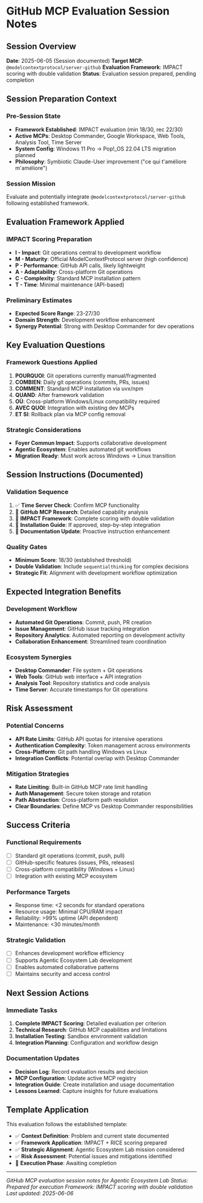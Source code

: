 # GitHub MCP Evaluation Session Notes

## Session Overview

**Date**: 2025-06-05 (Session documented)
**Target MCP**: `@modelcontextprotocol/server-github`
**Evaluation Framework**: IMPACT scoring with double validation
**Status**: Evaluation session prepared, pending completion

## Session Preparation Context

### Pre-Session State
- **Framework Established**: IMPACT evaluation (min 18/30, rec 22/30)
- **Active MCPs**: Desktop Commander, Google Workspace, Web Tools, Analysis Tool, Time Server
- **System Config**: Windows 11 Pro → Pop!_OS 22.04 LTS migration planned
- **Philosophy**: Symbiotic Claude-User improvement ("ce qui t'améliore m'améliore")

### Session Mission
Evaluate and potentially integrate `@modelcontextprotocol/server-github` following established framework.

## Evaluation Framework Applied

### IMPACT Scoring Preparation
- **I - Impact**: Git operations central to development workflow
- **M - Maturity**: Official ModelContextProtocol server (high confidence)
- **P - Performance**: GitHub API calls, likely lightweight
- **A - Adaptability**: Cross-platform Git operations
- **C - Complexity**: Standard MCP installation pattern
- **T - Time**: Minimal maintenance (API-based)

### Preliminary Estimates
- **Expected Score Range**: 23-27/30
- **Domain Strength**: Development workflow enhancement
- **Synergy Potential**: Strong with Desktop Commander for dev operations

## Key Evaluation Questions

### Framework Questions Applied
1. **POURQUOI**: Git operations currently manual/fragmented
2. **COMBIEN**: Daily git operations (commits, PRs, issues)
3. **COMMENT**: Standard MCP installation via uvx/npm
4. **QUAND**: After framework validation
5. **OÙ**: Cross-platform Windows/Linux compatibility required
6. **AVEC QUOI**: Integration with existing dev MCPs
7. **ET SI**: Rollback plan via MCP config removal

### Strategic Considerations
- **Foyer Commun Impact**: Supports collaborative development
- **Agentic Ecosystem**: Enables automated git workflows
- **Migration Ready**: Must work across Windows → Linux transition

## Session Instructions (Documented)

### Validation Sequence
1. ✅ **Time Server Check**: Confirm MCP functionality
2. 🔄 **GitHub MCP Research**: Detailed capability analysis
3. 🔄 **IMPACT Framework**: Complete scoring with double validation
4. 🔄 **Installation Guide**: If approved, step-by-step integration
5. 🔄 **Documentation Update**: Proactive instruction enhancement

### Quality Gates
- **Minimum Score**: 18/30 (established threshold)
- **Double Validation**: Include `sequentialthinking` for complex decisions
- **Strategic Fit**: Alignment with development workflow optimization

## Expected Integration Benefits

### Development Workflow
- **Automated Git Operations**: Commit, push, PR creation
- **Issue Management**: GitHub issue tracking integration
- **Repository Analytics**: Automated reporting on development activity
- **Collaboration Enhancement**: Streamlined team coordination

### Ecosystem Synergies
- **Desktop Commander**: File system + Git operations
- **Web Tools**: GitHub web interface + API integration
- **Analysis Tool**: Repository statistics and code analysis
- **Time Server**: Accurate timestamps for Git operations

## Risk Assessment

### Potential Concerns
- **API Rate Limits**: GitHub API quotas for intensive operations
- **Authentication Complexity**: Token management across environments
- **Cross-Platform**: Git path handling Windows vs Linux
- **Integration Conflicts**: Potential overlap with Desktop Commander

### Mitigation Strategies
- **Rate Limiting**: Built-in GitHub MCP rate limit handling
- **Auth Management**: Secure token storage and rotation
- **Path Abstraction**: Cross-platform path resolution
- **Clear Boundaries**: Define MCP vs Desktop Commander responsibilities

## Success Criteria

### Functional Requirements
- [ ] Standard git operations (commit, push, pull)
- [ ] GitHub-specific features (issues, PRs, releases)
- [ ] Cross-platform compatibility (Windows + Linux)
- [ ] Integration with existing MCP ecosystem

### Performance Targets
- Response time: <2 seconds for standard operations
- Resource usage: Minimal CPU/RAM impact
- Reliability: >99% uptime (API dependent)
- Maintenance: <30 minutes/month

### Strategic Validation
- [ ] Enhances development workflow efficiency
- [ ] Supports Agentic Ecosystem Lab development
- [ ] Enables automated collaborative patterns
- [ ] Maintains security and access control

## Next Session Actions

### Immediate Tasks
1. **Complete IMPACT Scoring**: Detailed evaluation per criterion
2. **Technical Research**: GitHub MCP capabilities and limitations
3. **Installation Testing**: Sandbox environment validation
4. **Integration Planning**: Configuration and workflow design

### Documentation Updates
- **Decision Log**: Record evaluation results and decision
- **MCP Configuration**: Update active MCP registry
- **Integration Guide**: Create installation and usage documentation
- **Lessons Learned**: Capture insights for future evaluations

## Template Application

This evaluation follows the established template:
- ✅ **Context Definition**: Problem and current state documented
- ✅ **Framework Application**: IMPACT + RICE scoring prepared
- ✅ **Strategic Alignment**: Agentic Ecosystem Lab mission considered
- ✅ **Risk Assessment**: Potential issues and mitigations identified
- 🔄 **Execution Phase**: Awaiting completion

---

*GitHub MCP evaluation session notes for Agentic Ecosystem Lab*
*Status: Prepared for execution*
*Framework: IMPACT scoring with double validation*
*Last updated: 2025-06-06*